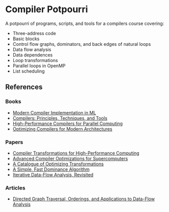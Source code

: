 # Compiler Potpourri

A potpourri of programs, scripts, and tools for a compilers course covering:
- Three-address code
- Basic blocks
- Control flow graphs, dominators, and back edges of natural loops
- Data flow analysis
- Data dependences
- Loop transformations
- Parallel loops in OpenMP
- List scheduling

## References

### Books
- [Modern Compiler Implementation in ML](https://www.cs.princeton.edu/~appel/modern/ml)
- [Compilers: Principles, Techniques, and Tools](https://www.pearson.com/us/higher-education/program/Aho-Compilers-Principles-Techniques-and-Tools-2nd-Edition/PGM167067.html)
- [High-Performance Compilers for Parallel Computing](https://www.pearson.com/us/higher-education/program/Wolfe-High-Performance-Compilers-for-Parallel-Computing/PGM186908.html)
- [Optimizing Compilers for Modern Architectures](https://www.elsevier.com/books/optimizing-compilers-for-modern-architectures/allen/978-0-08-051324-9)

### Papers
- [Compiler Transformations for High-Performance Computing](http://dl.acm.org/citation.cfm?id=197406)
- [Advanced Compiler Optimizations for Supercomputers](http://dl.acm.org/citation.cfm?id=7904)
- [A Catalogue of Optimizing Transformations](https://www.clear.rice.edu/comp512/Lectures/Papers/1971-allen-catalog.pdf)
- [A Simple, Fast Dominance Algorithm](https://www.cs.rice.edu/~keith/Embed/dom.pdf)
- [Iterative Data-Flow Analysis, Revisited](https://scholarship.rice.edu/handle/1911/96324)

### Articles
- [Directed Graph Traversal, Orderings, and Applications to Data-Flow Analysis](https://eli.thegreenplace.net/2015/directed-graph-traversal-orderings-and-applications-to-data-flow-analysis/)
